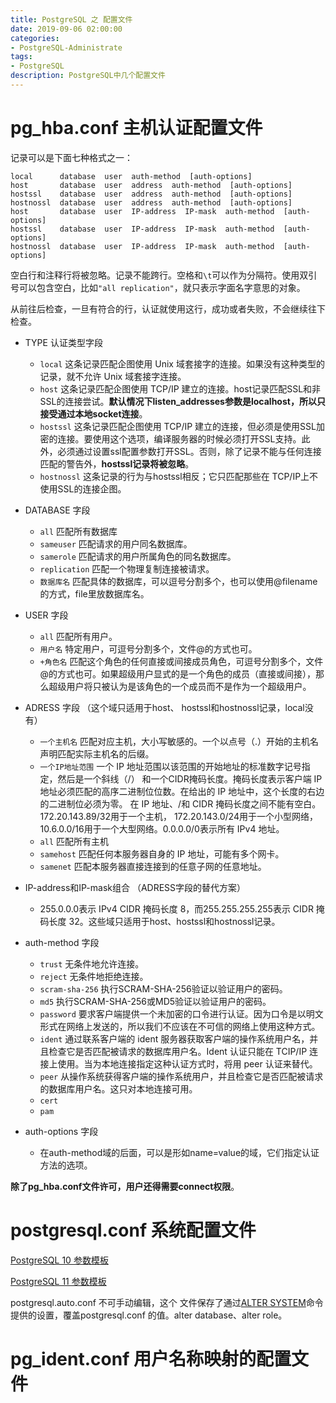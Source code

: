 ```yaml
---
title: PostgreSQL 之 配置文件
date: 2019-09-06 02:00:00
categories:
- PostgreSQL-Administrate
tags:
- PostgreSQL
description: PostgreSQL中几个配置文件
---
```


# pg_hba.conf 主机认证配置文件

记录可以是下面七种格式之一：

```
local      database  user  auth-method  [auth-options]
host       database  user  address  auth-method  [auth-options]
hostssl    database  user  address  auth-method  [auth-options]
hostnossl  database  user  address  auth-method  [auth-options]
host       database  user  IP-address  IP-mask  auth-method  [auth-options]
hostssl    database  user  IP-address  IP-mask  auth-method  [auth-options]
hostnossl  database  user  IP-address  IP-mask  auth-method  [auth-options]
```

空白行和注释行将被忽略。记录不能跨行。空格和`\t`可以作为分隔符。使用双引号可以包含空白，比如`"all replication"`，就只表示字面名字意思的对象。

从前往后检查，一旦有符合的行，认证就使用这行，成功或者失败，不会继续往下检查。

* TYPE 认证类型字段
    * `local` 这条记录匹配企图使用 Unix 域套接字的连接。如果没有这种类型的记录，就不允许 Unix 域套接字连接。
    * `host` 这条记录匹配企图使用 TCP/IP 建立的连接。host记录匹配SSL和非SSL的连接尝试。**默认情况下listen_addresses参数是localhost，所以只接受通过本地socket连接**。
    * `hostssl` 这条记录匹配企图使用 TCP/IP 建立的连接，但必须是使用SSL加密的连接。要使用这个选项，编译服务器的时候必须打开SSL支持。此外，必须通过设置ssl配置参数打开SSL。否则，除了记录不能与任何连接匹配的警告外，**hostssl记录将被忽略**。
    * `hostnossl` 这条记录的行为与hostssl相反；它只匹配那些在 TCP/IP上不使用SSL的连接企图。

* DATABASE 字段
    * `all` 匹配所有数据库
    * `sameuser` 匹配请求的用户同名数据库。
    * `samerole` 匹配请求的用户所属角色的同名数据库。
    * `replication` 匹配一个物理复制连接被请求。
    * `数据库名` 匹配具体的数据库，可以逗号分割多个，也可以使用@filename的方式，file里放数据库名。

* USER 字段 
    * `all` 匹配所有用户。
    * `用户名` 特定用户，可逗号分割多个，文件@的方式也可。
    * `+角色名` 匹配这个角色的任何直接或间接成员角色，可逗号分割多个，文件@的方式也可。如果超级用户显式的是一个角色的成员（直接或间接），那么超级用户将只被认为是该角色的一个成员而不是作为一个超级用户。

* ADRESS 字段 （这个域只适用于host、 hostssl和hostnossl记录，local没有）
    * `一个主机名` 匹配对应主机，大小写敏感的。一个以点号（.）开始的主机名声明匹配实际主机名的后缀。
    * `一个IP地址范围` 一个 IP 地址范围以该范围的开始地址的标准数字记号指定，然后是一个斜线（/） 和一个CIDR掩码长度。掩码长度表示客户端 IP 地址必须匹配的高序二进制位位数。在给出的 IP 地址中，这个长度的右边的二进制位必须为零。 在 IP 地址、/和 CIDR 掩码长度之间不能有空白。 172.20.143.89/32用于一个主机， 172.20.143.0/24用于一个小型网络， 10.6.0.0/16用于一个大型网络。0.0.0.0/0表示所有 IPv4 地址。
    * `all` 匹配所有主机
    * `samehost` 匹配任何本服务器自身的 IP 地址，可能有多个网卡。
    * `samenet` 匹配本服务器直接连接到的任意子网的任意地址。

* IP-address和IP-mask组合 （ADRESS字段的替代方案）
    * 255.0.0.0表示 IPv4 CIDR 掩码长度 8，而255.255.255.255表示 CIDR 掩码长度 32。这些域只适用于host、hostssl和hostnossl记录。

* auth-method 字段
    * `trust` 无条件地允许连接。
    * `reject` 无条件地拒绝连接。
    * `scram-sha-256` 执行SCRAM-SHA-256验证以验证用户的密码。
    * `md5` 执行SCRAM-SHA-256或MD5验证以验证用户的密码。
    * `password` 要求客户端提供一个未加密的口令进行认证。因为口令是以明文形式在网络上发送的，所以我们不应该在不可信的网络上使用这种方式。
    * `ident` 通过联系客户端的 ident 服务器获取客户端的操作系统用户名，并且检查它是否匹配被请求的数据库用户名。Ident 认证只能在 TCIP/IP 连接上使用。当为本地连接指定这种认证方式时，将用 peer 认证来替代。
    * `peer` 从操作系统获得客户端的操作系统用户，并且检查它是否匹配被请求的数据库用户名。这只对本地连接可用。
    * `cert`
    * `pam`

* auth-options 字段
    * 在auth-method域的后面，可以是形如name=value的域，它们指定认证方法的选项。

**除了pg_hba.conf文件许可，用户还得需要connect权限**。

# postgresql.conf 系统配置文件

[PostgreSQL 10 参数模板](https://github.com/digoal/blog/blob/master/201805/20180522_03.md)

[PostgreSQL 11 参数模板](https://github.com/digoal/blog/blob/master/201812/20181203_01.md)

postgresql.auto.conf 不可手动编辑，这个 文件保存了通过[ALTER SYSTEM](http://www.postgres.cn/docs/10/sql-altersystem.html)命令提供的设置，覆盖postgresql.conf 的值。alter database、alter role。

# pg_ident.conf  用户名称映射的配置文件


